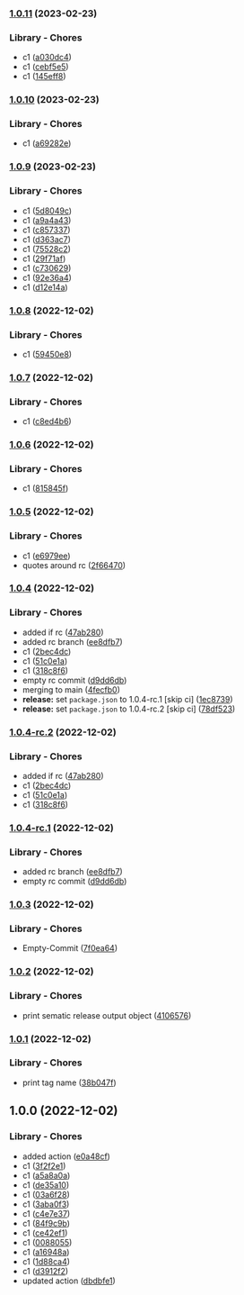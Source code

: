 ### [1.0.11](https://github.com/sbansla/TestGitHubActions/compare/1.0.10...1.0.11) (2023-02-23)


### Library - Chores

* c1 ([a030dc4](https://github.com/sbansla/TestGitHubActions/commit/a030dc406c816a255f96fe1b31f9e03a7a77615c))
* c1 ([cebf5e5](https://github.com/sbansla/TestGitHubActions/commit/cebf5e55a09853ea7828553ad43dfae1d0cf9577))
* c1 ([145eff8](https://github.com/sbansla/TestGitHubActions/commit/145eff8de5997d630733254fd84e05282c5ddaee))

### [1.0.10](https://github.com/sbansla/TestGitHubActions/compare/1.0.9...1.0.10) (2023-02-23)


### Library - Chores

* c1 ([a69282e](https://github.com/sbansla/TestGitHubActions/commit/a69282e6c8d536c84cf5328b6fd387cb5ab83d36))

### [1.0.9](https://github.com/sbansla/TestGitHubActions/compare/1.0.8...1.0.9) (2023-02-23)


### Library - Chores

* c1 ([5d8049c](https://github.com/sbansla/TestGitHubActions/commit/5d8049cd4647cc46f49d163aa65a14417ee33013))
* c1 ([a9a4a43](https://github.com/sbansla/TestGitHubActions/commit/a9a4a436675dfed4c1930b1eb980e0b86a387c00))
* c1 ([c857337](https://github.com/sbansla/TestGitHubActions/commit/c8573377498b8144ed5f801f48f9b94efb0b78fd))
* c1 ([d363ac7](https://github.com/sbansla/TestGitHubActions/commit/d363ac77c62cb5a1cad435499eaa51c65eb85888))
* c1 ([75528c2](https://github.com/sbansla/TestGitHubActions/commit/75528c2a6a077e66426e31ddaf1585c4afe256ab))
* c1 ([29f71af](https://github.com/sbansla/TestGitHubActions/commit/29f71afeacff9968b9ef7d93a9393c86c15dcd4a))
* c1 ([c730629](https://github.com/sbansla/TestGitHubActions/commit/c730629058ff6a6e75373987d9359802d8c510e7))
* c1 ([92e36a4](https://github.com/sbansla/TestGitHubActions/commit/92e36a417cd75769753a7da230e758008a7c9f51))
* c1 ([d12e14a](https://github.com/sbansla/TestGitHubActions/commit/d12e14aa65b1acaee9f3ca10f183545371911f30))

### [1.0.8](https://github.com/sbansla/TestGitHubActions/compare/1.0.7...1.0.8) (2022-12-02)


### Library - Chores

* c1 ([59450e8](https://github.com/sbansla/TestGitHubActions/commit/59450e823f465d2a5a6d6c043a00a442b1b8c3ad))

### [1.0.7](https://github.com/sbansla/TestGitHubActions/compare/1.0.6...1.0.7) (2022-12-02)


### Library - Chores

* c1 ([c8ed4b6](https://github.com/sbansla/TestGitHubActions/commit/c8ed4b6503a5ea765c78ce7502238a905576d8d4))

### [1.0.6](https://github.com/sbansla/TestGitHubActions/compare/1.0.5...1.0.6) (2022-12-02)


### Library - Chores

* c1 ([815845f](https://github.com/sbansla/TestGitHubActions/commit/815845fddf3cd30ea38983b8378da085e8612c36))

### [1.0.5](https://github.com/sbansla/TestGitHubActions/compare/1.0.4...1.0.5) (2022-12-02)


### Library - Chores

* c1 ([e6979ee](https://github.com/sbansla/TestGitHubActions/commit/e6979ee3e09061e9179f97b39ed48327351ba431))
* quotes around rc ([2f66470](https://github.com/sbansla/TestGitHubActions/commit/2f66470dc9a6c66679b159fc8e0886e16ca9472b))

### [1.0.4](https://github.com/sbansla/TestGitHubActions/compare/1.0.3...1.0.4) (2022-12-02)


### Library - Chores

* added if rc ([47ab280](https://github.com/sbansla/TestGitHubActions/commit/47ab2805cc509449cf8f397af9917ebb860a382d))
* added rc branch ([ee8dfb7](https://github.com/sbansla/TestGitHubActions/commit/ee8dfb788e6cae5545cfd673b48537885d6ac676))
* c1 ([2bec4dc](https://github.com/sbansla/TestGitHubActions/commit/2bec4dc022a5205beea464e724c944d3c7de613f))
* c1 ([51c0e1a](https://github.com/sbansla/TestGitHubActions/commit/51c0e1ab3b83524a20d714289473261361fdb6ee))
* c1 ([318c8f6](https://github.com/sbansla/TestGitHubActions/commit/318c8f6845527f730d70c9e2cdfbe646a731b53f))
* empty rc commit ([d9dd6db](https://github.com/sbansla/TestGitHubActions/commit/d9dd6dbd4fd78e308acde73f4ba2b2a73cfa693c))
* merging to main ([4fecfb0](https://github.com/sbansla/TestGitHubActions/commit/4fecfb0379d7256d22483c7d6fd9a994af89401e))
* **release:** set `package.json` to 1.0.4-rc.1 [skip ci] ([1ec8739](https://github.com/sbansla/TestGitHubActions/commit/1ec87398387a4443bab8296e9600409eb133d595))
* **release:** set `package.json` to 1.0.4-rc.2 [skip ci] ([78df523](https://github.com/sbansla/TestGitHubActions/commit/78df5234c61d332ee4cdaeb54765c38c018056fe))

### [1.0.4-rc.2](https://github.com/sbansla/TestGitHubActions/compare/1.0.4-rc.1...1.0.4-rc.2) (2022-12-02)


### Library - Chores

* added if rc ([47ab280](https://github.com/sbansla/TestGitHubActions/commit/47ab2805cc509449cf8f397af9917ebb860a382d))
* c1 ([2bec4dc](https://github.com/sbansla/TestGitHubActions/commit/2bec4dc022a5205beea464e724c944d3c7de613f))
* c1 ([51c0e1a](https://github.com/sbansla/TestGitHubActions/commit/51c0e1ab3b83524a20d714289473261361fdb6ee))
* c1 ([318c8f6](https://github.com/sbansla/TestGitHubActions/commit/318c8f6845527f730d70c9e2cdfbe646a731b53f))

### [1.0.4-rc.1](https://github.com/sbansla/TestGitHubActions/compare/1.0.3...1.0.4-rc.1) (2022-12-02)


### Library - Chores

* added rc branch ([ee8dfb7](https://github.com/sbansla/TestGitHubActions/commit/ee8dfb788e6cae5545cfd673b48537885d6ac676))
* empty rc commit ([d9dd6db](https://github.com/sbansla/TestGitHubActions/commit/d9dd6dbd4fd78e308acde73f4ba2b2a73cfa693c))

### [1.0.3](https://github.com/sbansla/TestGitHubActions/compare/1.0.2...1.0.3) (2022-12-02)


### Library - Chores

* Empty-Commit ([7f0ea64](https://github.com/sbansla/TestGitHubActions/commit/7f0ea64f855212dfae25cb5656b9b83de952af55))

### [1.0.2](https://github.com/sbansla/TestGitHubActions/compare/1.0.1...1.0.2) (2022-12-02)


### Library - Chores

* print sematic release output object ([4106576](https://github.com/sbansla/TestGitHubActions/commit/41065760370d14119b85133503314e20a2a339e2))

### [1.0.1](https://github.com/sbansla/TestGitHubActions/compare/1.0.0...1.0.1) (2022-12-02)


### Library - Chores

* print tag name ([38b047f](https://github.com/sbansla/TestGitHubActions/commit/38b047f451bd7189b7e1b2e11f9cce5939156739))

## 1.0.0 (2022-12-02)


### Library - Chores

* added action ([e0a48cf](https://github.com/sbansla/TestGitHubActions/commit/e0a48cf772d5a1bb4a31b6d819defcf22dc5dc50))
* c1 ([3f2f2e1](https://github.com/sbansla/TestGitHubActions/commit/3f2f2e18ba30317fe2bda14661fe180f043d0ca4))
* c1 ([a5a8a0a](https://github.com/sbansla/TestGitHubActions/commit/a5a8a0ac63b5dc0b4d746052e16666ebec0493cc))
* c1 ([de35a10](https://github.com/sbansla/TestGitHubActions/commit/de35a103dbe878be30b49f2f5e61a2aca6daa965))
* c1 ([03a6f28](https://github.com/sbansla/TestGitHubActions/commit/03a6f2810a0f965d5cb2ae797063c4e5b446d422))
* c1 ([3aba0f3](https://github.com/sbansla/TestGitHubActions/commit/3aba0f3c94116f3adc5aabe5f63a91ac6e83a14b))
* c1 ([c4e7e37](https://github.com/sbansla/TestGitHubActions/commit/c4e7e3719fe64760185ebadcc8ef2367e9c18b0f))
* c1 ([84f9c9b](https://github.com/sbansla/TestGitHubActions/commit/84f9c9b55dee2278f6af5ac278e824080d38a667))
* c1 ([ce42ef1](https://github.com/sbansla/TestGitHubActions/commit/ce42ef1b80d5aebab37b2a507df4930438d4e4f3))
* c1 ([0088055](https://github.com/sbansla/TestGitHubActions/commit/008805555aa4bebb06e9f4244d1495c078280520))
* c1 ([a16948a](https://github.com/sbansla/TestGitHubActions/commit/a16948a1ac72b39da69130dfecdf8339358d2fe0))
* c1 ([1d88ca4](https://github.com/sbansla/TestGitHubActions/commit/1d88ca41f5522e497e6d037d67f63f7cf1573911))
* c1 ([d3912f2](https://github.com/sbansla/TestGitHubActions/commit/d3912f27d4030c710b40d2e835c66d844a23732e))
* updated action ([dbdbfe1](https://github.com/sbansla/TestGitHubActions/commit/dbdbfe16c1dfa3ceee931e3960d9af68200a3b01))
